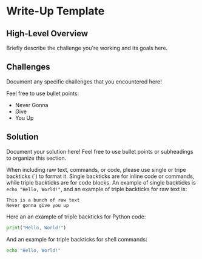 # Write-Up Template

## High-Level Overview 

Briefly describe the challenge you're working and its goals here.

## Challenges 

Document any specific challenges that you encountered here! 

Feel free to use bullet points: 

- Never Gonna 
- Give 
- You Up 

## Solution

Document your solution here! Feel free to use bullet points or subheadings to organize this section. 

When including raw text, commands, or code, please use single or tripe backticks (\`) to format it. Single backticks are for inline code or commands, while triple backticks are for code blocks. An example of single backticks is `echo "Hello, World!"`, and an example of triple backticks for raw text is:

``` 
This is a bunch of raw text
Never gonna give you up
``` 

Here an an example of triple backticks for Python code:

```python
print("Hello, World!")
``` 

And an example for triple backticks for shell commands:

```bash
echo "Hello, World!"
```